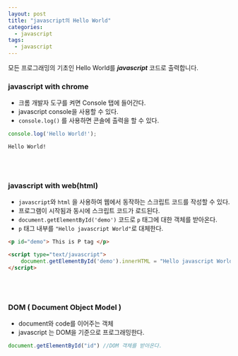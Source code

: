 ```yaml
---
layout: post
title: "javascript의 Hello World"
categories:
  - javascript
tags:
  - javascript
---
```


모든 프로그래밍의 기초인 Hello World를 ***javascript*** 코드로 출력합니다.



### javascript with chrome

- 크롬 개발자 도구를 켜면 Console 탭에 들어간다.
- javascript console을 사용할 수 있다.
- ```console.log()``` 를 사용하면 콘솔에 출력을 할 수 있다.

```javascript
console.log('Hello World!');
```

```
Hello World!
```

<br>
<br>

### javascript with web(html)

- ```javascript```와 ```html``` 을 사용하여 웹에서 동작하는 스크립트 코드를 작성할 수 있다.
- 프로그램이 시작됨과 동시에 스크립트 코드가 로드된다.
- ```document.getElementById('demo')``` 코드로 ```p``` 태그에 대한 객체를 받아온다.
- ```p``` 태그 내부를 ```"Hello javascript World"```로 대체한다.


```html
<p id="demo"> This is P tag </p>

<script type="text/javascript">
	document.getElementById('demo').innerHTML = "Hello javascript World";
</script>
```


<br>
<br>

### DOM ( Document Object Model )

- document와 code를 이어주는 객체
- javascript 는 DOM을 기준으로 프로그래밍한다.


```javascript
document.getElementById("id") //DOM 객체를 받아온다.
```
